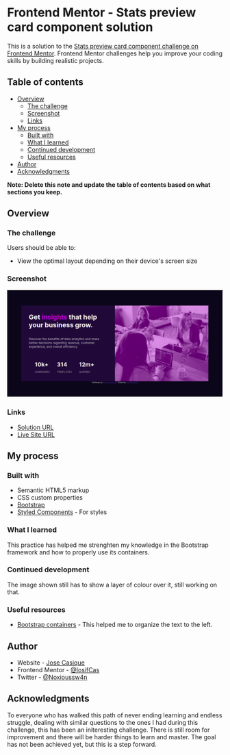 # Frontend Mentor - Stats preview card component solution

This is a solution to the [Stats preview card component challenge on Frontend Mentor](https://www.frontendmentor.io/challenges/stats-preview-card-component-8JqbgoU62). Frontend Mentor challenges help you improve your coding skills by building realistic projects. 

## Table of contents

- [Overview](#overview)
  - [The challenge](#the-challenge)
  - [Screenshot](#screenshot)
  - [Links](#links)
- [My process](#my-process)
  - [Built with](#built-with)
  - [What I learned](#what-i-learned)
  - [Continued development](#continued-development)
  - [Useful resources](#useful-resources)
- [Author](#author)
- [Acknowledgments](#acknowledgments)

**Note: Delete this note and update the table of contents based on what sections you keep.**

## Overview

### The challenge

Users should be able to:

- View the optimal layout depending on their device's screen size

### Screenshot

![](./preview.png)

### Links

- [Solution URL](https://github.com/IosifCas/FrontendMentorPractice1)
- [Live Site URL](https://iosifcas.github.io/FrontendMentorPractice1/)

## My process

### Built with

- Semantic HTML5 markup
- CSS custom properties
- [Bootstrap](https://getbootstrap.com/)
- [Styled Components](https://styled-components.com/) - For styles


### What I learned

This practice has helped me strenghten my knowledge in the Bootstrap framework and how to properly use its containers.

### Continued development

The image shown still has to show a layer of colour over it, still working on that.

### Useful resources

- [Bootstrap containers](https://getbootstrap.com/docs/5.0/layout/containers/) - This helped me to organize the text to the left.


## Author

- Website - [Jose Casique](https://github.com/IosifCas)
- Frontend Mentor - [@IosifCas](https://www.frontendmentor.io/profile/IosifCas)
- Twitter - [@Noxioussw4n](https://twitter.com/Noxioussw4n)

## Acknowledgments

To everyone who has walked this path of never ending learning and endless struggle, dealing with similar questions to the ones I had during this challenge, this has been an initeresting challenge. There is still room for improvement and there will be harder things to learn and master.
The goal has not been achieved yet, but this is a step forward. 